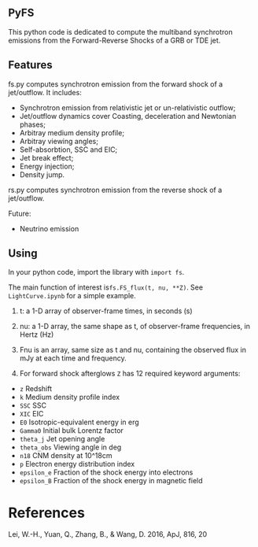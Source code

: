 ## PyFS
This python code is dedicated to compute the multiband synchrotron emissions from the Forward-Reverse Shocks of a GRB or TDE jet.


## Features
fs.py computes synchrotron emission from the forward shock of a jet/outflow. It includes:

 - Synchrotron emission from relativistic jet or un-relativistic outflow;
 - Jet/outflow dynamics cover Coasting, deceleration and Newtonian phases;
 - Arbitray medium density profile;
 - Arbitray viewing angles;
 - Self-absorbtion, SSC and EIC;
 - Jet break effect;
 - Energy injection;
 - Density jump.

rs.py computes synchrotron emission from the reverse shock of a jet/outflow.

Future:

 - Neutrino emission

## Using
In your python code, import the library with `import fs`.  

The main function of interest is`fs.FS_flux(t, nu, **Z)`.  See `LightCurve.ipynb` for a simple example.

1. t: a 1-D array of observer-frame times, in seconds (s)
2. nu: a 1-D array, the same shape as t, of observer-frame frequencies, in Hertz (Hz)

3. Fnu is an array, same size as t and nu, containing the observed flux in mJy at each time and frequency.

4. For forward shock afterglows `Z` has 12 required keyword arguments:

- `z`            Redshift
- `k`            Medium density profile index
- `SSC`          SSC
- `XIC`          EIC
- `E0`           Isotropic-equivalent energy in erg
- `Gamma0`       Initial bulk Lorentz factor
- `theta_j`      Jet opening angle
- `theta_obs`    Viewing angle in deg
- `n18`          CNM density at 10^18cm
- `p`            Electron energy distribution index
- `epsilon_e`    Fraction of the shock energy into electrons
- `epsilon_B`    Fraction of the shock energy in magnetic field



# References
Lei, W.-H., Yuan, Q., Zhang, B., & Wang, D. 2016, ApJ, 816, 20